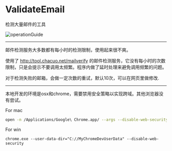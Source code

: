 # ValidateEmail
检测大量邮件的工具

![operationGuide](https://ftp.bmp.ovh/imgs/2019/09/5b28e423da633f23.gif)

---

邮件检测服务大多数都有每小时的检测限制，使用起来很不爽。

使用了 http://tool.chacuo.net/mailverify 的邮件检测服务，它没有每小时的次数限制，只是会提示不要调用太频繁。程序内做了延时处理来避免调用频繁的问题。

对于检测失败的邮箱，会做一定次数的重试，默认10次，可以在网页里做修改.

---

本地开发的环境是osx和chrome，需要禁用安全策略以实现跨域。其他浏览器没有尝试。

For mac
```bash
open -n /Applications/Google\ Chrome.app/ --args --disable-web-security --user-data-dir=/Users/luchen/Documents/MyChromeDevUserData
```

For win
```
chrome.exe --user-data-dir="C://MyChromeDevUserData" --disable-web-security
```